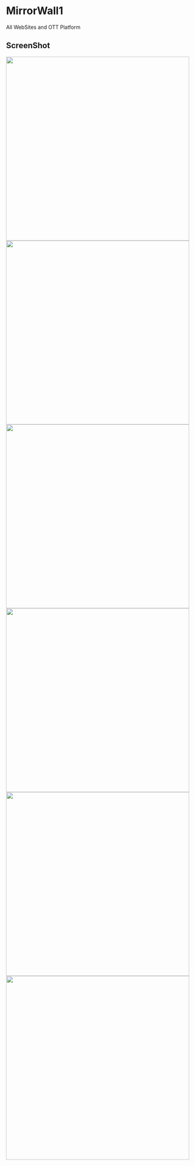 # MirrorWall1

All WebSites and OTT Platform

## ScreenShot


<img src = "https://user-images.githubusercontent.com/122794880/213905090-d1f16990-97cc-4f95-8411-b80b4fea79b5.jpeg" height="500px"/>
<img src = "https://user-images.githubusercontent.com/122794880/213905095-884c9ccc-d15d-4f5c-a801-9c77ee1ceac1.jpeg" height="500px"/>
<img src = "https://user-images.githubusercontent.com/122794880/213905111-82048474-517d-4ab0-a82b-bdd667d353b4.jpeg" height="500px"/>
<img src = "https://user-images.githubusercontent.com/122794880/213905114-e11a303b-2b99-4ca7-a17f-d16131d0ffbe.jpeg" height="500px"/>
<img src = "https://user-images.githubusercontent.com/122794880/213905128-01c26058-a9d0-41f7-bbdc-9c296a6ec984.jpeg" height="500px"/>
<img src = "https://user-images.githubusercontent.com/122794880/213905130-5db0aa6b-5955-43cb-8ccb-a90be34161f4.jpeg" height="500px"/>

